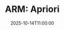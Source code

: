 ---
type: lecture
date: 2025-10-14T11:00:00
title: "ARM: Apriori"
lecture_type: Lecture
thumbnail: /static_files/presentations/lec.jpg
links:
- url: https://github.com/data-mining-UniPI/teaching25/tree/lectures/??
  name: slides
hide_from_announcments: true
---